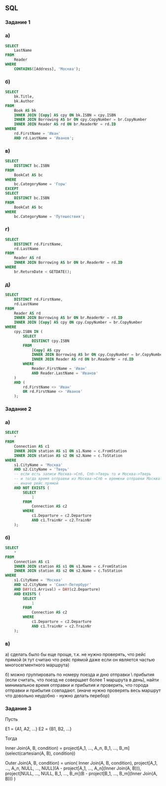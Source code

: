 ## SQL

### Задание 1
### а)

```sql
SELECT
    LastName
FROM
    Reader
WHERE
    CONTAINS([Address], 'Москва');
```


### б)
```sql
SELECT
    bk.Title,
    bk.Author
FROM
    Book AS bk
    INNER JOIN [Copy] AS cpy ON bk.ISBN = cpy.ISBN
    INNER JOIN Borrowing AS br ON cpy.CopyNumber = br.CopyNumber
    INNER JOIN Reader AS rd ON br.ReaderNr = rd.ID
WHERE
    rd.FirstName = 'Иван'
    AND rd.LastName = 'Иванов';
 ```


### в)
```sql
SELECT
    DISTINCT bc.ISBN
FROM
    BookCat AS bc
WHERE
    bc.CategoryName = 'Горы'
EXCEPT
SELECT
    DISTINCT bc.ISBN
FROM
    BookCat AS bc
WHERE
    bc.CategoryName = 'Путешествия';
```


### г)
```sql
SELECT
    DISTINCT rd.FirstName,
    rd.LastName
FROM
    Reader AS rd
    INNER JOIN Borrowing AS br ON br.ReaderNr = rd.ID
WHERE
    br.ReturnDate < GETDATE();
```


### д)
```sql
SELECT
    DISTINCT rd.FirstName,
    rd.LastName
FROM
    Reader AS rd
    INNER JOIN Borrowing AS br ON br.ReaderNr = rd.ID
    INNER JOIN [Copy] AS cpy ON cpy.CopyNumber = br.CopyNumber
WHERE
    cpy.ISBN IN (
        SELECT
            DISTINCT cpy.ISBN
        FROM
            [Copy] AS cpy
            INNER JOIN Borrowing AS br ON cpy.CopyNumber = br.CopyNumber
            INNER JOIN Reader AS rd ON br.ReaderNr = rd.ID
        WHERE
            Reader.FirstName = 'Иван'
            AND Reader.LastName = 'Иванов'
    )
    AND (
        rd.FirstName <> 'Иван'
        OR rd.FirstName <> 'Иванов'
    );
```

### Задание 2

### а)
```sql
SELECT
    *
FROM
    Connection AS c1
    INNER JOIN station AS s1 ON s1.Name = с.FromStation
    INNER JOIN station AS s2 ON s2.Name = с.ToStation
WHERE
    s1.CityName = 'Москва'
    AND s2.CityName = 'Тверь' 
    -- если есть записи Москва->Спб, Спб->Тверь то и Москва->Тверь
    -- и тогда время отправки из Москва->Спб = времени отправки Москва->Тверь
    -- иначе рейс прямой
    AND NOT EXISTS (
        SELECT
            1
        FROM
            Connection AS c2
        WHERE
            c1.Departure = c2.Departure
            AND c1.TrainNr = c2.TrainNr
    );
```


### б)
```sql
SELECT
    *
FROM
    Connection AS c1
    INNER JOIN station AS s1 ON s1.Name = с.FromStation
    INNER JOIN station AS s2 ON s2.Name = с.ToStation
WHERE
    s1.CityName = 'Москва'
    AND s2.CityName = 'Санкт-Петербург'
    AND DAY(c1.Arrival) = DAY(c2.Departure)
    AND EXISTS (
        SELECT
            1
        FROM
            Connection AS c2
        WHERE
            c1.Departure = c2.Departure
            AND c1.TrainNr = c2.TrainNr
    );
```

### в)

а) сделать было бы еще проще, т.к. не нужно проверять, что рейс прямой
(я тут считаю что рейс прямой даже если он является частью многосегментного маршрута)

б) можно группировать по номеру поезда и дню отправки \ прибытия (если считать, что поезд не соверщает более 1 маршрута в день),
найти минимальное время отправки и прибытия и проверить, что города отправки и прибытия совпадают. 
(иначе нужно проверять весь маршрут что довольно неудобно - нужно делать перебор)

### Задание 3

Пусть 

E1 = {A1, A2, ...}
E2 = {B1, B2, ...}

Тогда

Inner Join(A, B, сondition) = project[A_1, ..., A_n, B_1, ..., B_m](select(cartesian(A, B), сondition))

Outer Join(A, B, condition) = union(
    Inner Join(A, B, сondition),
    project[A_1, ..., A_n, NULL, ..., NULL](A - project[A_1, ..., A_n](Inner Join(A, B))),
    project[NULL, ..., NULL, B_1, ..., B_m](B - project[B_1, ..., B_m](Inner Join(A, B)))
)
